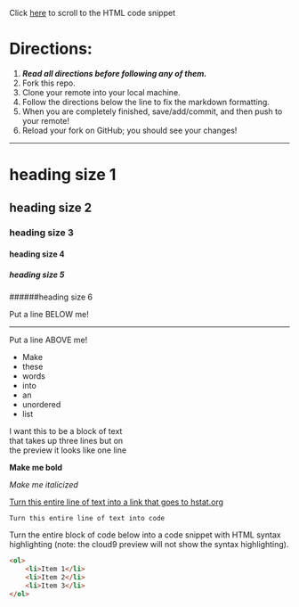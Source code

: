 Click [here](#htmlcode) to scroll to the HTML code snippet

# Directions:
1. _**Read all directions before following any of them.**_
2. Fork this repo.
2. Clone your remote into your local machine.
3. Follow the directions below the line to fix the markdown formatting.
4. When you are completely finished, save/add/commit, and then push to your remote!
5. Reload your fork on GitHub; you should see your changes!

---

# heading size 1
## heading size 2
### heading size 3
#### heading size 4
##### heading size 5
######heading size 6

Put a line BELOW me!

---
Put a line ABOVE me!

* Make 
* these
* words
* into
* an
* unordered
* list

I want this to be a block of text  
that takes up three lines but on  
the preview it looks like one line

**Make me bold**

_Make me italicized_

[Turn this entire line of text into a link that goes to hstat.org](http://www.hstat.org)

`Turn this entire line of text into code`

Turn the entire block of code below into a code snippet with HTML syntax highlighting (note: the cloud9 preview will not show the syntax highlighting).
<a name="htmlcode"></a>
```html
<ol>
    <li>Item 1</li>
    <li>Item 2</li>
    <li>Item 3</li>
</ol>
```
